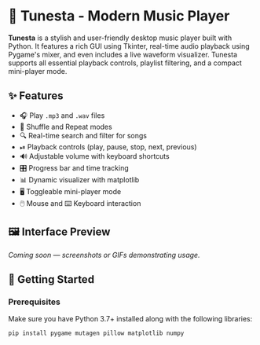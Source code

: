# 🎵 Tunesta - Modern Music Player

**Tunesta** is a stylish and user-friendly desktop music player built with Python. It features a rich GUI using Tkinter, real-time audio playback using Pygame's mixer, and even includes a live waveform visualizer. Tunesta supports all essential playback controls, playlist filtering, and a compact mini-player mode.

## ✨ Features

- 🎧 Play `.mp3` and `.wav` files
- 🔁 Shuffle and Repeat modes
- 🔍 Real-time search and filter for songs
- ⏯ Playback controls (play, pause, stop, next, previous)
- 🔊 Adjustable volume with keyboard shortcuts
- 🎛 Progress bar and time tracking
- 📊 Dynamic visualizer with matplotlib
- 🖥️ Toggleable mini-player mode
- 🖱️ Mouse and ⌨️ Keyboard interaction

## 🖼️ Interface Preview

*Coming soon — screenshots or GIFs demonstrating usage.*

## 🚀 Getting Started

### Prerequisites

Make sure you have Python 3.7+ installed along with the following libraries:

```bash
pip install pygame mutagen pillow matplotlib numpy

